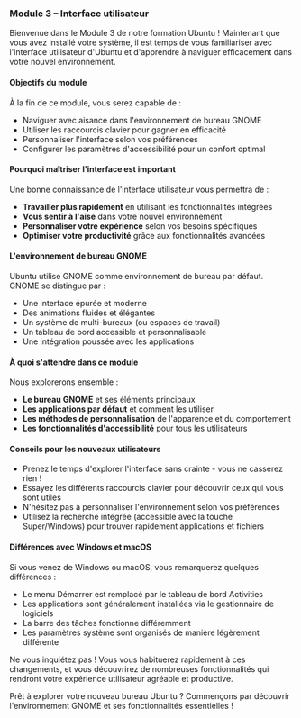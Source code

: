 ### Module 3 – Interface utilisateur

Bienvenue dans le Module 3 de notre formation Ubuntu ! Maintenant que vous avez installé votre système, il est temps de vous familiariser avec l'interface utilisateur d'Ubuntu et d'apprendre à naviguer efficacement dans votre nouvel environnement.

#### Objectifs du module

À la fin de ce module, vous serez capable de :
- Naviguer avec aisance dans l'environnement de bureau GNOME
- Utiliser les raccourcis clavier pour gagner en efficacité
- Personnaliser l'interface selon vos préférences
- Configurer les paramètres d'accessibilité pour un confort optimal

#### Pourquoi maîtriser l'interface est important

Une bonne connaissance de l'interface utilisateur vous permettra de :
- **Travailler plus rapidement** en utilisant les fonctionnalités intégrées
- **Vous sentir à l'aise** dans votre nouvel environnement
- **Personnaliser votre expérience** selon vos besoins spécifiques
- **Optimiser votre productivité** grâce aux fonctionnalités avancées

#### L'environnement de bureau GNOME

Ubuntu utilise GNOME comme environnement de bureau par défaut. GNOME se distingue par :
- Une interface épurée et moderne
- Des animations fluides et élégantes
- Un système de multi-bureaux (ou espaces de travail)
- Un tableau de bord accessible et personnalisable
- Une intégration poussée avec les applications

#### À quoi s'attendre dans ce module

Nous explorerons ensemble :
- **Le bureau GNOME** et ses éléments principaux
- **Les applications par défaut** et comment les utiliser
- **Les méthodes de personnalisation** de l'apparence et du comportement
- **Les fonctionnalités d'accessibilité** pour tous les utilisateurs

#### Conseils pour les nouveaux utilisateurs

- Prenez le temps d'explorer l'interface sans crainte - vous ne casserez rien !
- Essayez les différents raccourcis clavier pour découvrir ceux qui vous sont utiles
- N'hésitez pas à personnaliser l'environnement selon vos préférences
- Utilisez la recherche intégrée (accessible avec la touche Super/Windows) pour trouver rapidement applications et fichiers

#### Différences avec Windows et macOS

Si vous venez de Windows ou macOS, vous remarquerez quelques différences :
- Le menu Démarrer est remplacé par le tableau de bord Activities
- Les applications sont généralement installées via le gestionnaire de logiciels
- La barre des tâches fonctionne différemment
- Les paramètres système sont organisés de manière légèrement différente

Ne vous inquiétez pas ! Vous vous habituerez rapidement à ces changements, et vous découvrirez de nombreuses fonctionnalités qui rendront votre expérience utilisateur agréable et productive.

Prêt à explorer votre nouveau bureau Ubuntu ? Commençons par découvrir l'environnement GNOME et ses fonctionnalités essentielles !
